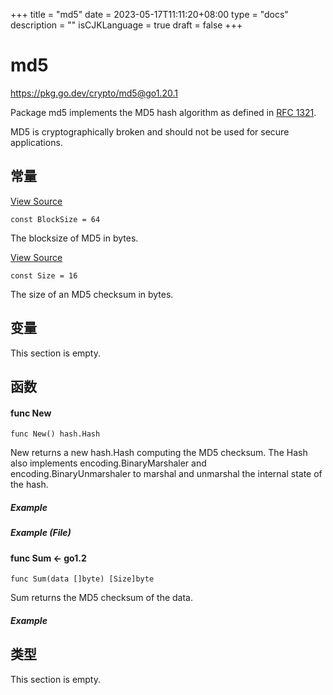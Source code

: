 +++
title = "md5"
date = 2023-05-17T11:11:20+08:00
type = "docs"
description = ""
isCJKLanguage = true
draft = false
+++
# md5

https://pkg.go.dev/crypto/md5@go1.20.1



Package md5 implements the MD5 hash algorithm as defined in [RFC 1321](https://rfc-editor.org/rfc/rfc1321.html).

MD5 is cryptographically broken and should not be used for secure applications.













## 常量 

[View Source](https://cs.opensource.google/go/go/+/go1.20.1:src/crypto/md5/md5.go;l=28)

```
const BlockSize = 64
```

The blocksize of MD5 in bytes.

[View Source](https://cs.opensource.google/go/go/+/go1.20.1:src/crypto/md5/md5.go;l=25)

```
const Size = 16
```

The size of an MD5 checksum in bytes.

## 变量

This section is empty.

## 函数

#### func New 

```
func New() hash.Hash
```

New returns a new hash.Hash computing the MD5 checksum. The Hash also implements encoding.BinaryMarshaler and encoding.BinaryUnmarshaler to marshal and unmarshal the internal state of the hash.

##### Example

##### Example (File)

#### func Sum  <- go1.2

```
func Sum(data []byte) [Size]byte
```

Sum returns the MD5 checksum of the data.

##### Example

## 类型

This section is empty.